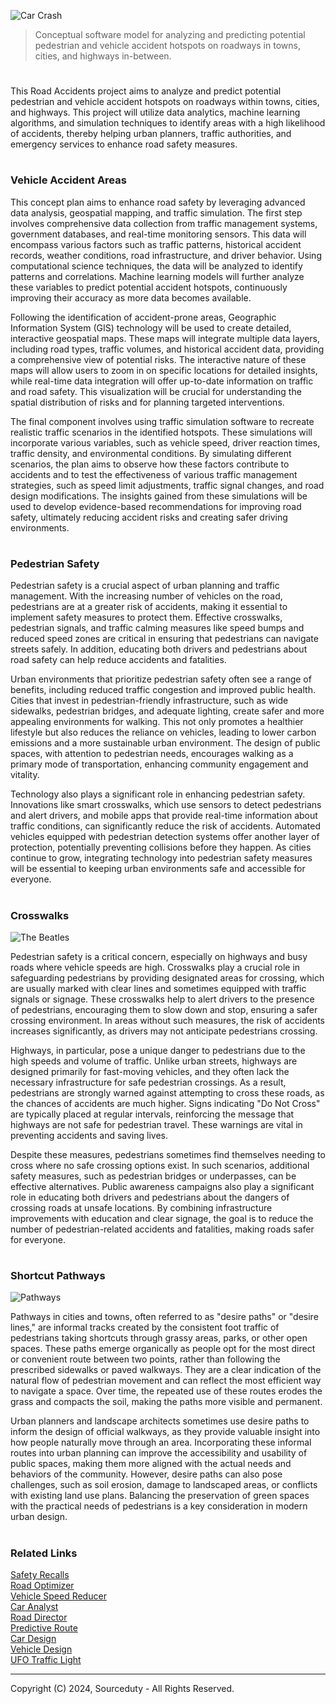![Car Crash](https://github.com/sourceduty/Vehicle_Accident_Areas-/assets/123030236/eca156b2-ccaa-4cb0-8e30-8f3617915e0c)

> Conceptual software model for analyzing and predicting potential pedestrian and vehicle accident hotspots on roadways in towns, cities, and highways in-between.

#

This Road Accidents project aims to analyze and predict potential pedestrian and vehicle accident hotspots on roadways within towns, cities, and highways. This project will utilize data analytics, machine learning algorithms, and simulation techniques to identify areas with a high likelihood of accidents, thereby helping urban planners, traffic authorities, and emergency services to enhance road safety measures.

#
### Vehicle Accident Areas

This concept plan aims to enhance road safety by leveraging advanced data analysis, geospatial mapping, and traffic simulation. The first step involves comprehensive data collection from traffic management systems, government databases, and real-time monitoring sensors. This data will encompass various factors such as traffic patterns, historical accident records, weather conditions, road infrastructure, and driver behavior. Using computational science techniques, the data will be analyzed to identify patterns and correlations. Machine learning models will further analyze these variables to predict potential accident hotspots, continuously improving their accuracy as more data becomes available.

Following the identification of accident-prone areas, Geographic Information System (GIS) technology will be used to create detailed, interactive geospatial maps. These maps will integrate multiple data layers, including road types, traffic volumes, and historical accident data, providing a comprehensive view of potential risks. The interactive nature of these maps will allow users to zoom in on specific locations for detailed insights, while real-time data integration will offer up-to-date information on traffic and road safety. This visualization will be crucial for understanding the spatial distribution of risks and for planning targeted interventions.

The final component involves using traffic simulation software to recreate realistic traffic scenarios in the identified hotspots. These simulations will incorporate various variables, such as vehicle speed, driver reaction times, traffic density, and environmental conditions. By simulating different scenarios, the plan aims to observe how these factors contribute to accidents and to test the effectiveness of various traffic management strategies, such as speed limit adjustments, traffic signal changes, and road design modifications. The insights gained from these simulations will be used to develop evidence-based recommendations for improving road safety, ultimately reducing accident risks and creating safer driving environments.

#
### Pedestrian Safety

Pedestrian safety is a crucial aspect of urban planning and traffic management. With the increasing number of vehicles on the road, pedestrians are at a greater risk of accidents, making it essential to implement safety measures to protect them. Effective crosswalks, pedestrian signals, and traffic calming measures like speed bumps and reduced speed zones are critical in ensuring that pedestrians can navigate streets safely. In addition, educating both drivers and pedestrians about road safety can help reduce accidents and fatalities.

Urban environments that prioritize pedestrian safety often see a range of benefits, including reduced traffic congestion and improved public health. Cities that invest in pedestrian-friendly infrastructure, such as wide sidewalks, pedestrian bridges, and adequate lighting, create safer and more appealing environments for walking. This not only promotes a healthier lifestyle but also reduces the reliance on vehicles, leading to lower carbon emissions and a more sustainable urban environment. The design of public spaces, with attention to pedestrian needs, encourages walking as a primary mode of transportation, enhancing community engagement and vitality.

Technology also plays a significant role in enhancing pedestrian safety. Innovations like smart crosswalks, which use sensors to detect pedestrians and alert drivers, and mobile apps that provide real-time information about traffic conditions, can significantly reduce the risk of accidents. Automated vehicles equipped with pedestrian detection systems offer another layer of protection, potentially preventing collisions before they happen. As cities continue to grow, integrating technology into pedestrian safety measures will be essential to keeping urban environments safe and accessible for everyone.

#
### Crosswalks

![The Beatles](https://github.com/user-attachments/assets/e3b32d99-5da2-4b5c-ad07-ff47e05ac99a)

Pedestrian safety is a critical concern, especially on highways and busy roads where vehicle speeds are high. Crosswalks play a crucial role in safeguarding pedestrians by providing designated areas for crossing, which are usually marked with clear lines and sometimes equipped with traffic signals or signage. These crosswalks help to alert drivers to the presence of pedestrians, encouraging them to slow down and stop, ensuring a safer crossing environment. In areas without such measures, the risk of accidents increases significantly, as drivers may not anticipate pedestrians crossing.

Highways, in particular, pose a unique danger to pedestrians due to the high speeds and volume of traffic. Unlike urban streets, highways are designed primarily for fast-moving vehicles, and they often lack the necessary infrastructure for safe pedestrian crossings. As a result, pedestrians are strongly warned against attempting to cross these roads, as the chances of accidents are much higher. Signs indicating "Do Not Cross" are typically placed at regular intervals, reinforcing the message that highways are not safe for pedestrian travel. These warnings are vital in preventing accidents and saving lives.

Despite these measures, pedestrians sometimes find themselves needing to cross where no safe crossing options exist. In such scenarios, additional safety measures, such as pedestrian bridges or underpasses, can be effective alternatives. Public awareness campaigns also play a significant role in educating both drivers and pedestrians about the dangers of crossing roads at unsafe locations. By combining infrastructure improvements with education and clear signage, the goal is to reduce the number of pedestrian-related accidents and fatalities, making roads safer for everyone.

#
### Shortcut Pathways

![Pathways](https://github.com/user-attachments/assets/3b5cabe4-5a28-4bfb-b077-19ea41d74eb8)

Pathways in cities and towns, often referred to as "desire paths" or "desire lines," are informal tracks created by the consistent foot traffic of pedestrians taking shortcuts through grassy areas, parks, or other open spaces. These paths emerge organically as people opt for the most direct or convenient route between two points, rather than following the prescribed sidewalks or paved walkways. They are a clear indication of the natural flow of pedestrian movement and can reflect the most efficient way to navigate a space. Over time, the repeated use of these routes erodes the grass and compacts the soil, making the paths more visible and permanent.

Urban planners and landscape architects sometimes use desire paths to inform the design of official walkways, as they provide valuable insight into how people naturally move through an area. Incorporating these informal routes into urban planning can improve the accessibility and usability of public spaces, making them more aligned with the actual needs and behaviors of the community. However, desire paths can also pose challenges, such as soil erosion, damage to landscaped areas, or conflicts with existing land use plans. Balancing the preservation of green spaces with the practical needs of pedestrians is a key consideration in modern urban design.

#
### Related Links

[Safety Recalls](https://github.com/sourceduty/Safety_Recalls)
<br>
[Road Optimizer](https://github.com/sourceduty/Road_Optimizer)
<br>
[Vehicle Speed Reducer](https://github.com/sourceduty/Vehicle_Speed_Reducer)
<br>
[Car Analyst](https://github.com/sourceduty/Car_Analyst)
<br>
[Road Director](https://github.com/sourceduty/Road_Director)
<br>
[Predictive Route](https://github.com/sourceduty/Predictive_Route)
<br>
[Car Design](https://github.com/sourceduty/Car_Design)
<br>
[Vehicle Design](https://github.com/sourceduty/Vehicle_Design)
<br>
[UFO Traffic Light](https://github.com/sourceduty/UFO_Traffic_Light)

***
Copyright (C) 2024, Sourceduty - All Rights Reserved.

